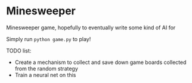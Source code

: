 # Minesweeper
Minesweeper game, hopefully to eventually write some kind of AI for

Simply run `python game.py` to play!

TODO list:
* Create a mechanism to collect and save down game boards collected from the random strategy
* Train a neural net on this

